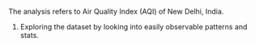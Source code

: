 The analysis refers to Air Quality Index (AQI) of New Delhi, India. 
1. Exploring the dataset by looking into easily observable patterns and stats.

